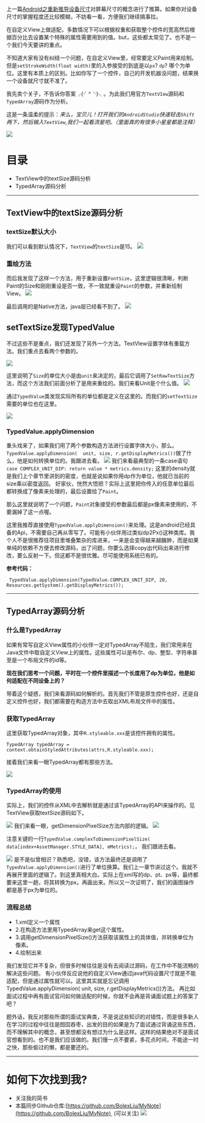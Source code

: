 上一篇[Android之重新推导设备尺寸](http://www.jianshu.com/p/3475c0006948)对屏幕尺寸的概念进行了推算。如果你对设备尺寸的掌握程度还比较模糊，不妨看一看，方便我们继续搞事拉。




在自定义View上做适配，多数情况下可以根据权重和获取整个控件的宽高然后根据百分比去设置某个特殊的属性需要用到的值。but，这些都太常见了。也不是一个我们今天要讲的重点。

不知道大家有没有纠结一个问题，在自定义View里，经常要定义Paint用来绘制。但是`setStrokeWidth(float width)`里的入参接受的到底是以`px`? `dp`? 哪个为单位。这里有本质上的区别。比如你写了一个控件，自己的开发机器没问题，结果换一个设备就尺寸就不准了。

我先卖个关子，不告诉你答案╭(╯^╰)╮。为此我们用官方`TextVIew`源码和`TypedArray`源码作为分析。

这是一条温柔的提示：*来么，宝贝儿！打开我们的`AndroidStudio`快速轻击`Shift`两下，然后输入`TextView`,我们一起看流星吧。（里面真的有很多小星星都是注释）*

![](http://upload-images.jianshu.io/upload_images/1110736-6ddc3d1c477d7fc7.gif?imageMogr2/auto-orient/strip)




# 目录
- TextView中的textSize源码分析
- TypedArray源码分析

---

## TextView中的textSize源码分析

### textSize默认大小
我们可以看到默认情况下，`TextView`的`textSize`是15。
![](http://upload-images.jianshu.io/upload_images/1110736-b1bac4a33f206a73.png?imageMogr2/auto-orient/strip%7CimageView2/2/w/1240)

### 重绘方法
而后我发现了这样一个方法，用于重新设置`FontSize`，这里逻辑很清晰，判断Paint的Size和刚刚重设是否一致，不一致就重设`Paint`的参数，并重新绘制View。
![](http://upload-images.jianshu.io/upload_images/1110736-3270139c141b27f3.png?imageMogr2/auto-orient/strip%7CimageView2/2/w/1240)

最后调用的是Native方法，java层已经看不到了。
![](http://upload-images.jianshu.io/upload_images/1110736-ef7d2f3606e67090.png?imageMogr2/auto-orient/strip%7CimageView2/2/w/1240)

## setTextSize发现TypedValue

不过这些不是重点，我们还发现了另外一个方法。TextVIew设置字体有重载方法。我们重点去看两个参数的。

![](http://upload-images.jianshu.io/upload_images/1110736-79203c50846b4017.png?imageMogr2/auto-orient/strip%7CimageView2/2/w/1240)

这里说明了`Size`的单位大小是由`unit`来决定的，最后它调用了`SetRawTextSize`方法，而这个方法我们前面分析了是用来重绘的。我们来看Unit是个什么值。
![](http://upload-images.jianshu.io/upload_images/1110736-fef3d5f7c2d35b43.png?imageMogr2/auto-orient/strip%7CimageView2/2/w/1240)

通过`TypedValue`类发现实际所有的单位都是定义在这里的。而我们的`setTextSize`需要的单位也在这里。

![](http://upload-images.jianshu.io/upload_images/1110736-aa2ed4d0790d8590.png?imageMogr2/auto-orient/strip%7CimageView2/2/w/1240)

### TypedValue.applyDimension
重头戏来了，如果我们用了两个参数构造方法进行设置字体大小，那么。
`TypedValue.applyDimension(  unit, size, r.getDisplayMetrics())`做了什
么，他是如何转换单位的。我跟进去看。
![](http://upload-images.jianshu.io/upload_images/1110736-f633ee221c52dadb.png?imageMogr2/auto-orient/strip%7CimageView2/2/w/1240)
我们来看最典型的一条case语句` case COMPLEX_UNIT_DIP: return value * metrics.density;`
这里的density就是我们上个章节里讲到的密度，也就是说如果你用dp作为单位，他就已当前的size乘以密度返回。
好家伙，恍然大悟把？实际上这里把你传入的任意单位最后都转换成了像素来处理的，最后设置给了`Paint`。

那么这里就说明了一个问题，`Paint`对象接受的参数最后都是px像素来使用的，不要漏掉了这一点喔。

这里我推荐直接使用`TypedValue.applyDimension()`来处理。这是android已经具备的Api，不需要自己再从零写了。可能有小伙伴用过类似dp2Px()这种类库。我个人不是很推荐往项目里堆叠繁杂的库进来，一来是会变得越来越臃肿，而是如果单纯的依赖不方便去修改源码，出了问题，你要么选择copy出代码出来进行修改，要么反射一下。但这都不是很优雅。尽可能使用系统已有的。




**参考代码：**
```
 TypedValue.applyDimension(TypedValue.COMPLEX_UNIT_DIP, 20, Resources.getSystem().getDisplayMetrics());

```

---

## TypedArray源码分析

### 什么是TypedArray
如果有常写自定义View属性的小伙伴一定对TypedArray不陌生，我们常用来在Java文件中取自定义View上的属性。这些属性可以是布尔、dp、整型、字符串甚至是一个布局文件的id等。

**现在我们思考一个问题，平时在一个控件里描述一个长度用了dp为单位，他是如何适配在不同设备上的？**

带着这个疑惑，我们来看源码如何解析的。首先我们不管是原生控件也好，还是自定义控件也好，我们都需要在构造方法中去取出XML布局文件中的属性。

### 获取TypedArray
这里获取TypedArray对象，其中`R.styleable.xxx`是该控件拥有的属性。
```
TypedArray typedArray = context.obtainStyledAttributes(attrs,R.styleable.xxx);
```
接着我们来看一眼TypedArray都有那些方法。

![](http://upload-images.jianshu.io/upload_images/1110736-db5d3b6f13d33fd1.png?imageMogr2/auto-orient/strip%7CimageView2/2/w/1240)

### TypedArray的使用
实际上，我们的控件从XML中去解析就是通过该TypedArray的API来操作的。见TextView获取textSize源码如下。

![](http://upload-images.jianshu.io/upload_images/1110736-1b218f4288e9ea5f.png?imageMogr2/auto-orient/strip%7CimageView2/2/w/1240)
我们来看一眼，getDimensionPixelSize方法内部的逻辑。
![](http://upload-images.jianshu.io/upload_images/1110736-b0322e6919177c33.png?imageMogr2/auto-orient/strip%7CimageView2/2/w/1240)

注意关键的一行`TypedValue.complexToDimensionPixelSize(
                data[index+AssetManager.STYLE_DATA], mMetrics);`， 我们跟进去看。

![](http://upload-images.jianshu.io/upload_images/1110736-93b5391ffda5dda6.png?imageMogr2/auto-orient/strip%7CimageView2/2/w/1240)
是不是似曾相识？熟悉吧，没错，该方法最终还是调用了`TypedValue.applyDimension()`进行了单位换算。我们上一章节讲过这个。我就不再展开里面的逻辑了。到这里真相大白。实际上在xml写的dp、pt、px等，最终都要来这里一趟，将其转换为px。再画出来。所以又一次证明了，我们的画图操作都是基于px为单位的。

### 流程总结

- 1.xml定义一个属性
- 2.在构造方法里用TypedArray来get这个属性。
- 3.调用getDimensionPixelSize()方法获取该属性上的具体值，并转换单位为像素。
- 4.绘制出来

我们发现它并不复杂，但很多时候往往是没有去阅读过源码，在工作中不能流畅的解决这些问题。
有小伙伴反应说他的自定义View通过java代码设置尺寸就是不能适配，但是通过属性就可以。这里其实就是忘记调用TypedValue.applyDimension(  unit, size, r.getDisplayMetrics())方法。
再比如面试过程中再有面试官问如何做适配的时候，你就不会再是背诵面试题上的答案了吧？



 题外话，我反对那些所谓的面试宝典类，不是说这些知识的对错性，而是很多新人在学习的过程中往往是囫囵吞枣，出发的目的如果是为了面试通过背诵这些东西，而不理解其中的概念，甚至想都没有想过为什么是这样。这样的结果绝对不是面试官想看到的。也不是我们应该做的。我们慢一点不要紧，多花点时间，不能途一时之快，那些偷过的懒，都是要还的。



---
# 如何下次找到我?
- 关注我的简书
- 本篇同步Github仓库:[https://github.com/BolexLiu/MyNote](https://github.com/BolexLiu/MyNote)  (可以关注)
![](http://upload-images.jianshu.io/upload_images/1110736-f0a700624e0723ae.png?imageMogr2/auto-orient/strip%7CimageView2/2/w/1240)